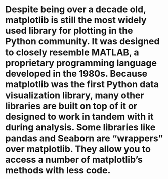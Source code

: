 # Despite being over a decade old, matplotlib is still the most widely used library for plotting in the Python community. It was designed to closely resemble MATLAB, a proprietary programming language developed in the 1980s. Because matplotlib was the first Python data visualization library, many other libraries are built on top of it or designed to work in tandem with it during analysis. Some libraries like pandas and Seaborn are “wrappers” over matplotlib. They allow you to access a number of matplotlib’s methods with less code.
